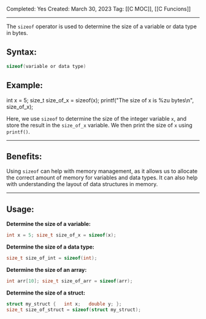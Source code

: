 Completed: Yes
Created: March 30, 2023
Tag: [[C MOC]], [[C Funcions]]

---
The `sizeof` operator is used to determine the size of a variable or data type in bytes.

## Syntax:
```c
sizeof(variable or data type)
```

## Example:
int x = 5; size_t size_of_x = sizeof(x); printf("The size of x is %zu bytes\n", size_of_x);

Here, we use `sizeof` to determine the size of the integer variable `x`, and store the result in the `size_of_x` variable. We then print the size of `x` using `printf()`.

---
## Benefits:
Using `sizeof` can help with memory management, as it allows us to allocate the correct amount of memory for variables and data types. It can also help with understanding the layout of data structures in memory.

---
## Usage:

**Determine the size of a variable:**
```c
int x = 5; size_t size_of_x = sizeof(x);
```

**Determine the size of a data type:**
```c
size_t size_of_int = sizeof(int);
```

**Determine the size of an array:**
```c
int arr[10]; size_t size_of_arr = sizeof(arr);
```

**Determine the size of a struct:**
```c
struct my_struct {   int x;   double y; }; 
size_t size_of_struct = sizeof(struct my_struct);
```
